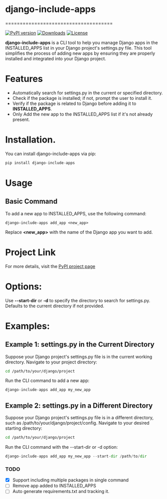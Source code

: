 # django-include-apps
=====================================

[![PyPI version](https://badge.fury.io/py/django-include-apps.svg)](https://badge.fury.io/py/django-include-apps)
[![Downloads](https://pepy.tech/badge/django-include-apps)](https://pypi.org/project/django-include-apps/0.1.2/)
[![License](https://img.shields.io/badge/license-MIT-blue.svg)](LICENSE)

**django-include-apps** is a CLI tool to help you manage Django apps in the INSTALLED_APPS list in your Django project's settings.py file. This tool simplifies the process of adding new apps by ensuring they are properly installed and integrated into your Django project.

# Features
- Automatically search for settings.py in the current or specified directory.
- Check if the package is installed; if not, prompt the user to install it.
- Verify if the package is related to Django before adding it to **INSTALLED_APPS**.
- Only Add the new app to the INSTALLED_APPS list if it's not already present.

# Installation.
You can install django-include-apps via pip:
```python
pip install django-include-apps
```

# Usage
## Basic Command
To add a new app to INSTALLED_APPS, use the following command:

```
django-include-apps add_app <new_app>
```
Replace **<new_app>** with the name of the Django app you want to add.

# Project Link
For more details, visit the [PyPI project page](https://pypi.org/project/django-include-apps/0.1.2/)


# Options:
Use **--start-dir** or **-d** to specify the directory to search for settings.py. Defaults to the current directory if not provided.


# Examples:
## Example 1: settings.py in the Current Directory
Suppose your Django project's settings.py file is in the current working directory.
Navigate to your project directory:
```sh
cd /path/to/your/django/project
```
Run the CLI command to add a new app:

```python
django-include-apps add_app my_new_app
 ```

## Example 2: settings.py in a Different Directory
Suppose your Django project's settings.py file is in a different directory, such as /path/to/your/django/project/config.
Navigate to your desired starting directory:
```sh
cd /path/to/your/django/project
```
Run the CLI command with the --start-dir or -d option:
```python
django-include-apps add_app my_new_app --start-dir /path/to/dir
```

### TODO
- [x] Support including multiple packages in single command
- [ ] Remove app added to INSTALLED_APPS
- [ ] Auto generate requirements.txt and tracking it.